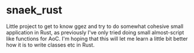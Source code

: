 # snaek_rust
Little project to get to know ggez and try to do somewhat cohesive small application in Rust, as previously I've only tried doing small almost-script like functions for AoC.
I'm hoping that this will let me learn a little bit better how it is to write classes etc in Rust.
